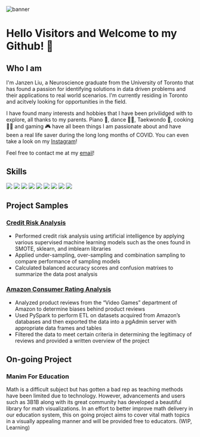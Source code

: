 
![banner](https://user-images.githubusercontent.com/100324759/160724836-27e36609-8d51-44ed-80d5-b97435cf2c2e.png)

#  Hello Visitors and Welcome to my Github! 👋

## Who I am 

I'm Janzen Liu, a Neuroscience graduate from the University of Toronto that has found a passion for identifying solutions in data driven problems and their applications to real world scenarios. I'm currently residing in Toronto and acitvely looking for opportunities in the field.

I have found many interests and hobbies that I have been privilidged with to explore, all thanks to my parents. Piano 🎹, dance 🕺🏽, Taekwondo 🥋, cooking 👨‍🍳 and gaming 🎮 have all been things I am passionate about and have been a real life saver during the long long months of COVID. You can even take a look on my [Instagram](https://www.instagram.com/janzenliu/)!

Feel free to contact me at my [email](Liujanzen@gmail.com)!

## Skills
<img src="https://img.shields.io/badge/Python-FFD43B?style=for-the-badge&logo=python&logoColor=blue" /> <img src="https://img.shields.io/badge/Pandas-2C2D72?style=for-the-badge&logo=pandas&logoColor=white" /> <img src="https://img.shields.io/badge/Microsoft_Excel-217346?style=for-the-badge&logo=microsoft-excel&logoColor=white" /> <img src='https://img.shields.io/badge/Jupyter-F37626.svg?&style=for-the-badge&logo=Jupyter&logoColor=white' /> <img src="https://img.shields.io/badge/MySQL-005C84?style=for-the-badge&logo=mysql&logoColor=white" /> <img src='https://img.shields.io/badge/MongoDB-4EA94B?style=for-the-badge&logo=mongodb&logoColor=white' /> <img src="https://img.shields.io/badge/PostgreSQL-316192?style=for-the-badge&logo=postgresql&logoColor=white" /> <img src='https://img.shields.io/badge/TensorFlow-FF6F00?style=for-the-badge&logo=tensorflow&logoColor=white' /> <img src='https://img.shields.io/badge/Tableau-E97627?style=for-the-badge&logo=Tableau&logoColor=white' />

## Project Samples

### [Credit Risk Analysis](https://github.com/YourOriginal/AI-Credit-Risk)
- Performed credit risk analysis using artificial intelligence by applying various supervised
machine learning models such as the ones found in SMOTE, sklearn, and imblearn
libraries
- Applied under-sampling, over-sampling and combination sampling to compare
performance of sampling models
- Calculated balanced accuracy scores and confusion matrixes to summarize the data post
analysis

### [Amazon Consumer Rating Analysis](https://github.com/YourOriginal/Amazon_Vine_Analysis)
- Analyzed product reviews from the “Video Games” department of Amazon to determine
biases behind product reviews
- Used PySpark to perform ETL on datasets acquired from Amazon’s databases and then
exported the data into a pgAdmin server with appropriate data frames and tables
- Filtered the data to meet certain criteria in determining the legitimacy of reviews and
provided a written overview of the project

## On-going Project

### Manim For Education

Math is a difficult subject but has gotten a bad rep as teaching methods have been limited due to technology. However, advancements and users such as 3B1B along with its great community has developed a beautiful library for math visualizations. In an effort to better improve math delivery in our education system, this on going project aims to cover vital math topics in a visually appealing manner and will be provided free to educators. (WIP, Learning)



